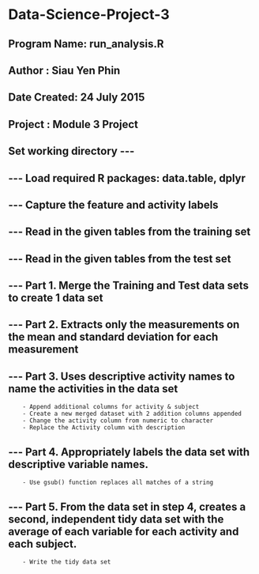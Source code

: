 # Data-Science-Project-3

## Program Name: run_analysis.R
## Author      : Siau Yen Phin
## Date Created: 24 July 2015
##
## Project     : Module 3 Project

## Set working directory ---
## --- Load required R packages: data.table, dplyr

## --- Capture the feature and activity labels
## --- Read in the given tables from the training set
## --- Read in the given tables from the test set
## --- Part 1. Merge the Training and Test data sets to create 1 data set
## --- Part 2. Extracts only the measurements on the mean and standard deviation for each measurement
## --- Part 3. Uses descriptive activity names to name the activities in the data set
        - Append additional columns for activity & subject
        - Create a new merged dataset with 2 addition columns appended
        - Change the activity column from numeric to character
        - Replace the Activity column with description

## --- Part 4. Appropriately labels the data set with descriptive variable names.
        - Use gsub() function replaces all matches of a string

## --- Part 5. From the data set in step 4, creates a second, independent tidy data set with the average of each variable for each activity and each subject.
        - Write the tidy data set
